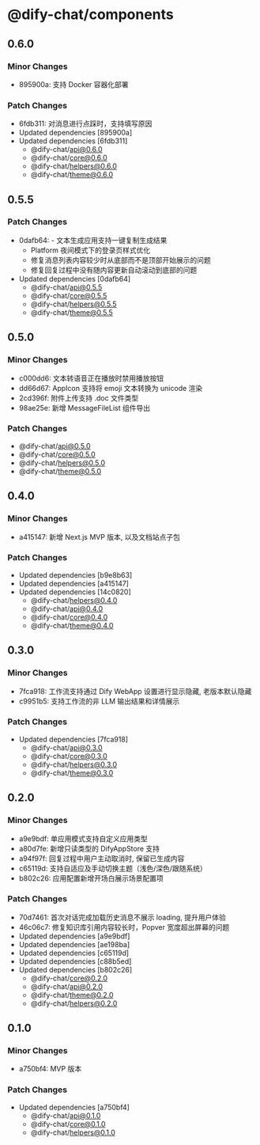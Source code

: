 # @dify-chat/components

## 0.6.0

### Minor Changes

- 895900a: 支持 Docker 容器化部署

### Patch Changes

- 6fdb311: 对消息进行点踩时，支持填写原因
- Updated dependencies [895900a]
- Updated dependencies [6fdb311]
  - @dify-chat/api@0.6.0
  - @dify-chat/core@0.6.0
  - @dify-chat/helpers@0.6.0
  - @dify-chat/theme@0.6.0

## 0.5.5

### Patch Changes

- 0dafb64: - 文本生成应用支持一键复制生成结果
  - Platform 夜间模式下的登录页样式优化
  - 修复消息列表内容较少时从底部而不是顶部开始展示的问题
  - 修复回复过程中没有随内容更新自动滚动到底部的问题
- Updated dependencies [0dafb64]
  - @dify-chat/api@0.5.5
  - @dify-chat/core@0.5.5
  - @dify-chat/helpers@0.5.5
  - @dify-chat/theme@0.5.5

## 0.5.0

### Minor Changes

- c000dd6: 文本转语音正在播放时禁用播放按钮
- dd66d67: AppIcon 支持将 emoji 文本转换为 unicode 渲染
- 2cd396f: 附件上传支持 .doc 文件类型
- 98ae25e: 新增 MessageFileList 组件导出

### Patch Changes

- @dify-chat/api@0.5.0
- @dify-chat/core@0.5.0
- @dify-chat/helpers@0.5.0
- @dify-chat/theme@0.5.0

## 0.4.0

### Minor Changes

- a415147: 新增 Next.js MVP 版本, 以及文档站点子包

### Patch Changes

- Updated dependencies [b9e8b63]
- Updated dependencies [a415147]
- Updated dependencies [14c0820]
  - @dify-chat/helpers@0.4.0
  - @dify-chat/api@0.4.0
  - @dify-chat/core@0.4.0
  - @dify-chat/theme@0.4.0

## 0.3.0

### Minor Changes

- 7fca918: 工作流支持通过 Dify WebApp 设置进行显示隐藏, 老版本默认隐藏
- c9951b5: 支持工作流的非 LLM 输出结果和详情展示

### Patch Changes

- Updated dependencies [7fca918]
  - @dify-chat/api@0.3.0
  - @dify-chat/core@0.3.0
  - @dify-chat/helpers@0.3.0
  - @dify-chat/theme@0.3.0

## 0.2.0

### Minor Changes

- a9e9bdf: 单应用模式支持自定义应用类型
- a80d7fe: 新增只读类型的 DifyAppStore 支持
- a94f97f: 回复过程中用户主动取消时, 保留已生成内容
- c65119d: 支持自适应及手动切换主题（浅色/深色/跟随系统）
- b802c26: 应用配置新增开场白展示场景配置项

### Patch Changes

- 70d7461: 首次对话完成加载历史消息不展示 loading, 提升用户体验
- 46c06c7: 修复知识库引用内容较长时，Popver 宽度超出屏幕的问题
- Updated dependencies [a9e9bdf]
- Updated dependencies [ae198ba]
- Updated dependencies [c65119d]
- Updated dependencies [c88b5ed]
- Updated dependencies [b802c26]
  - @dify-chat/core@0.2.0
  - @dify-chat/api@0.2.0
  - @dify-chat/theme@0.2.0
  - @dify-chat/helpers@0.2.0

## 0.1.0

### Minor Changes

- a750bf4: MVP 版本

### Patch Changes

- Updated dependencies [a750bf4]
  - @dify-chat/api@0.1.0
  - @dify-chat/core@0.1.0
  - @dify-chat/helpers@0.1.0

